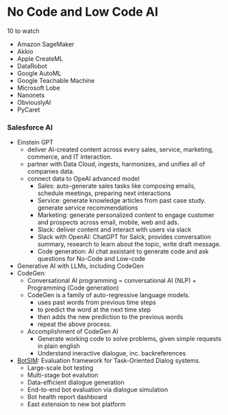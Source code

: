 # No Code and Low Code AI 
10 to watch
* Amazon SageMaker
* Akkio
* Apple CreateML
* DataRobot
* Google AutoML
* Google Teachable Machine
* Microsoft Lobe
* Nanonets
* ObviouslyAI
* PyCaret

### Salesforce AI
* Einstein GPT
  * deliver AI-created content across every sales, service, marketing, commerce, and IT interaction. 
  * partner with Data Cloud, ingests, harmonizes, and unifies all of companies data. 
  * connect data to OpeAI advanced model
    * Sales: auto-generate sales tasks like composing emails, schedule meetings, preparing next interactions
    * Service: generate knowledge articles from past case study. generate service recommendations
    * Marketing: generate personalized content to engage customer and prospects across email, mobile, web and ads.
    * Slack: deliver content and interact with users via slack 
    * Slack with OpenAI: ChatGPT for Salck, provides conversation summary, research to learn about the topic, write draft message.
    * Code generation: AI chat assistant to generate code and ask questions for No-Code and Low-code
* Generative AI with LLMs, including CodeGen
* CodeGen:
  * Conversational AI programming = conversational AI (NLP) + Programming (Code generation) 
  * CodeGen is a family of auto-regressive language models. 
    * uses past words from previous time steps
    * to predict the word at the next time step
    * then adds the new prediction to the previous words
    * repeat the above process.
  * Accomplishment of CodeGen AI   
    * Generate working code to solve problems, given simple requests in plain english
    * Understand ineractive dialogue, inc. backreferences
* [BotSIM](https://blog.salesforceairesearch.com/botsim/): Evaluation framework for Task-Oriented Dialog systems. 
  * Large-scale bot testing 
  * Multi-stage bot evalution
  * Data-efficient dialogue generation
  * End-to-end bot evaluation via dialogue simulation
  * Bot health report dashboard
  * East extension to new bot platform
